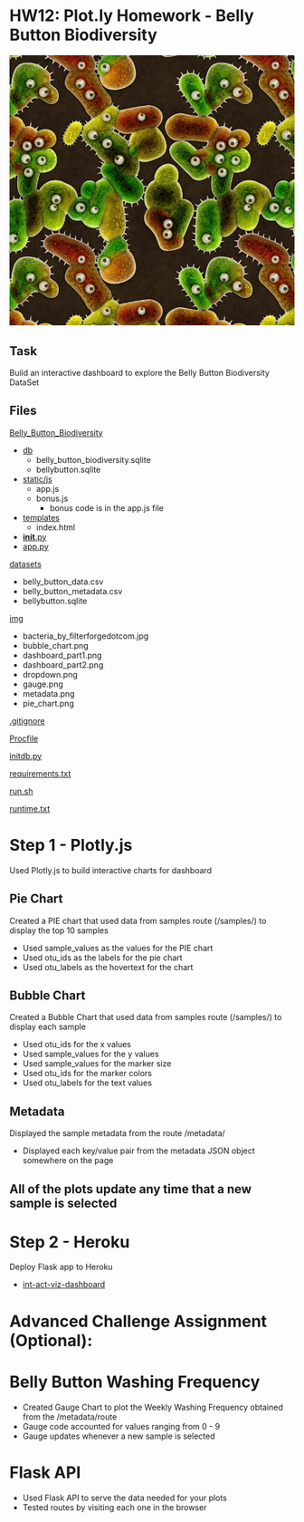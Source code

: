 # HW12: Plot.ly Homework - Belly Button Biodiversity
![alt text](https://github.com/DanielMJones2005/HW12_InteractiveVizDashBoards/blob/master/img/bacteria_by_filterforgedotcom.jpg)

## Task 
Build an interactive dashboard to explore the Belly Button Biodiversity DataSet

## Files

[Belly_Button_Biodiversity](https://github.com/DanielMJones2005/HW12_InteractiveVizDashBoards/tree/master/Belly_Button_Biodiversity)
  * [db](https://github.com/DanielMJones2005/HW12_InteractiveVizDashBoards/tree/master/Belly_Button_Biodiversity/db)
    * belly_button_biodiversity.sqlite
    * bellybutton.sqlite
  * [static/js](https://github.com/DanielMJones2005/HW12_InteractiveVizDashBoards/tree/master/Belly_Button_Biodiversity/static/js)
    * app.js
    * bonus.js
      - bonus code is in the app.js file
  * [templates](https://github.com/DanielMJones2005/HW12_InteractiveVizDashBoards/tree/master/Belly_Button_Biodiversity/templates)
    * index.html
  * [__init__.py](https://github.com/DanielMJones2005/HW12_InteractiveVizDashBoards/blob/master/Belly_Button_Biodiversity/__init__.py)
  * [app.py](https://github.com/DanielMJones2005/HW12_InteractiveVizDashBoards/blob/master/Belly_Button_Biodiversity/app.py)

[datasets](https://github.com/DanielMJones2005/HW12_InteractiveVizDashBoards/tree/master/datasets)
  * belly_button_data.csv
  * belly_button_metadata.csv
  * bellybutton.sqlite

[img](https://github.com/DanielMJones2005/HW12_InteractiveVizDashBoards/tree/master/img)
  * bacteria_by_filterforgedotcom.jpg
  * bubble_chart.png
  * dashboard_part1.png
  * dashboard_part2.png
  * dropdown.png
  * gauge.png
  * metadata.png
  * pie_chart.png

[.gitignore](https://github.com/DanielMJones2005/HW12_InteractiveVizDashBoards/blob/master/.gitignore)

[Procfile](https://github.com/DanielMJones2005/HW12_InteractiveVizDashBoards/blob/master/Procfile)

[initdb.py](https://github.com/DanielMJones2005/HW12_InteractiveVizDashBoards/blob/master/initdb.py)

[requirements.txt](https://github.com/DanielMJones2005/HW12_InteractiveVizDashBoards/blob/master/requirements.txt)

[run.sh](https://github.com/DanielMJones2005/HW12_InteractiveVizDashBoards/blob/master/run.sh)

[runtime.txt](https://github.com/DanielMJones2005/HW12_InteractiveVizDashBoards/blob/master/runtime.txt)


# Step 1 - Plotly.js
Used Plotly.js to build interactive charts for dashboard
  ## Pie Chart
  Created a PIE chart that used data from samples route (/samples/<sample>) to display the top 10 samples
   * Used sample_values as the values for the PIE chart
   * Used otu_ids as the labels for the pie chart
   * Used otu_labels as the hovertext for the chart

  ## Bubble Chart 
  Created a Bubble Chart that used data from samples route (/samples/<sample>) to display each sample
   * Used otu_ids for the x values
   * Used sample_values for the y values
   * Used sample_values for the marker size
   * Used otu_ids for the marker colors
   * Used otu_labels for the text values

  ## Metadata
  Displayed the sample metadata from the route /metadata/<sample>
  * Displayed each key/value pair from the metadata JSON object somewhere on the page

  ## All of the plots update any time that a new sample is selected

# Step 2 - Heroku
 Deploy Flask app to Heroku
 * [int-act-viz-dashboard](https://int-act-viz-dashboard.herokuapp.com/)

# Advanced Challenge Assignment (Optional): 
# Belly Button Washing Frequency
* Created Gauge Chart to plot the Weekly Washing Frequency obtained from the /metadata/<sample>route
* Gauge code accounted for values ranging from 0 - 9
* Gauge updates whenever a new sample is selected

# Flask API
* Used Flask API to serve the data needed for your plots
* Tested routes by visiting each one in the browser


